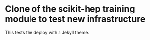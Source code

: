 # Clone of the scikit-hep training module to test new infrastructure

This tests the deploy with a Jekyll theme. 

